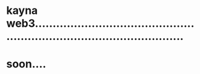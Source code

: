 # kayna web3...............................................................................................
# soon....
